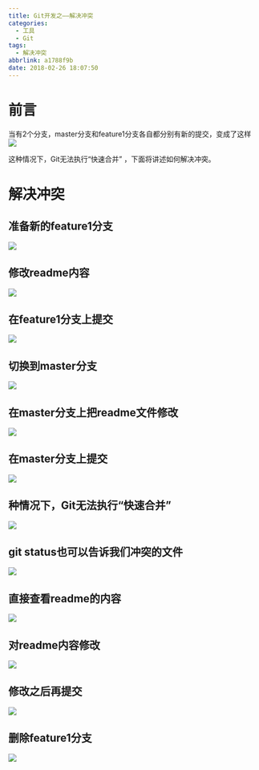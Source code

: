 ```yaml
---
title: Git开发之——解决冲突
categories:
  - 工具
  - Git
tags:
  - 解决冲突
abbrlink: a1788f9b
date: 2018-02-26 18:07:50
---
```

# 前言 
当有2个分支，master分支和feature1分支各自都分别有新的提交，变成了这样
![][1]    

这种情况下，Git无法执行“快速合并” ，下面将讲述如何解决冲突。  
<!--more-->  

# 解决冲突 

## 准备新的feature1分支  
![][2]  
## 修改readme内容  
![][3]  
## 在feature1分支上提交  
![][4]  
## 切换到master分支  
![][5]  
## 在master分支上把readme文件修改  
![][6]  
## 在master分支上提交  
![][7]  
## 种情况下，Git无法执行“快速合并”  
![][8]  
## git status也可以告诉我们冲突的文件
![][9]  
## 直接查看readme的内容  
![][10]  
## 对readme内容修改
![][11]  
## 修改之后再提交 
![][12]  
## 删除feature1分支
![][13]  


[1]: https://cdn.jsdelivr.net/gh/PGzxc/CDN/blog-image/git-conflict-show.png 
[2]: https://cdn.jsdelivr.net/gh/PGzxc/CDN/blog-image/git-config-checkout-b.png
[3]: https://cdn.jsdelivr.net/gh/PGzxc/CDN/blog-image/git-config-add-content.png
[4]: https://cdn.jsdelivr.net/gh/PGzxc/images/master/blog-imagesgit-config-add-commit.png
[5]: https://cdn.jsdelivr.net/gh/PGzxc/CDN/blog-image/git-config-master.png
[6]: https://cdn.jsdelivr.net/gh/PGzxc/CDN/blog-image/git-config-master-modify.png
[7]: https://cdn.jsdelivr.net/gh/PGzxc/CDN/blog-image/git-config-master-add-commit.png
[8]: https://cdn.jsdelivr.net/gh/PGzxc/CDN/blog-image/git-config-merge-fail.png
[9]: https://cdn.jsdelivr.net/gh/PGzxc/CDN/blog-image/git-config-merge-status.png
[10]: https://cdn.jsdelivr.net/gh/PGzxc/CDN/blog-image/git-config-confile.png
[11]: https://cdn.jsdelivr.net/gh/PGzxc/CDN/blog-image/git-config-confile-after.png
[12]: https://cdn.jsdelivr.net/gh/PGzxc/CDN/blog-image/git-config-fixed.png
[13]: https://cdn.jsdelivr.net/gh/PGzxc/CDN/blog-image/git-config-del-branch.png